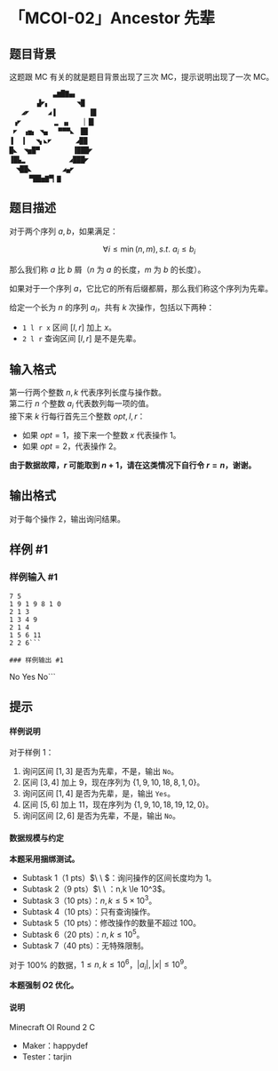 # 「MCOI-02」Ancestor 先辈

## 题目背景

这题跟 MC 有关的就是题目背景出现了三次 MC，提示说明出现了一次 MC。

```
           ▃▆█▇▄▖
       ▟◤▖　　　  ◥█  
   ◢◤ 　  ◢▐　　     ▐▉
 ▗◤　  　   ▂ ▗▖　 ▕ █▎
 ◤　▗▅▖ ◥▄　 ▀▀▀◣　█▊
▐　▕▎  ◥▖◣◤　 　　◢██
█◣　◥▅█▀　     　▐███◤
▐█▙▂　　　      ◢███◤
　◥██◣　　　　 ◢▄◤
　　　▀██▅▇▀▎▇
```

## 题目描述

对于两个序列 $a,b$，如果满足：

$$ \forall i \leq \min(n,m),s.t.\ a_i \leq b_i $$

那么我们称 $a$ 比 $b$ 屑（$n$ 为 $a$ 的长度，$m$ 为 $b$ 的长度）。

如果对于一个序列 $a$，它比它的所有后缀都屑，那么我们称这个序列为先辈。

给定一个长为 $n$ 的序列 $a_i$，共有 $k$ 次操作，包括以下两种：

- `1 l r x` 区间 $[l,r]$ 加上 $x$。
- `2 l r` 查询区间 $[l,r]$ 是不是先辈。

## 输入格式

第一行两个整数 $n,k$ 代表序列长度与操作数。     
第二行 $n$ 个整数 $a_i$ 代表数列每一项的值。    
接下来 $k$ 行每行首先三个整数 $opt,l,r$：

- 如果 $opt=1$，接下来一个整数 $x$ 代表操作 $1$。
- 如果 $opt=2$，代表操作 $2$。

**由于数据故障，$r$ 可能取到 $n+1$，请在这类情况下自行令 $r=n$，谢谢。**

## 输出格式

对于每个操作 $2$，输出询问结果。

## 样例 #1

### 样例输入 #1
```
7 5
1 9 1 9 8 1 0
2 1 3
1 3 4 9
2 1 4
1 5 6 11
2 2 6```

### 样例输出 #1

```
No
Yes
No```

## 提示

#### 样例说明

对于样例 $1$：

1. 询问区间 $[1,3]$ 是否为先辈，不是，输出 `No`。
2. 区间 $[3,4]$ 加上 $9$，现在序列为 $\{1,9,10,18,8,1,0\}$。
3. 询问区间 $[1,4]$ 是否为先辈，是，输出 `Yes`。
4. 区间 $[5,6]$ 加上 $11$，现在序列为 $\{1,9,10,18,19,12,0\}$。
5. 询问区间 $[2,6]$ 是否为先辈，不是，输出 `No`。

#### 数据规模与约定

**本题采用捆绑测试。**

- Subtask 1（1 pts）$\ \ $：询问操作的区间长度均为 $1$。
- Subtask 2（9 pts）$\ \ $：$n,k \le 10^3$。
- Subtask 3（10 pts）：$n,k\le 5\times 10^3$。
- Subtask 4（10 pts）：只有查询操作。
- Subtask 5（10 pts）：修改操作的数量不超过 $100$。
- Subtask 6（20 pts）：$n,k \le 10^5$。
- Subtask 7（40 pts）：无特殊限制。

对于 $100\%$ 的数据，$1 \le n,k \le 10^6$，$|a_i|,|x| \le 10^9$。

**本题强制 $O2$ 优化。**

#### 说明

Minecraft OI Round 2 C

- Maker：happydef
- Tester：tarjin
